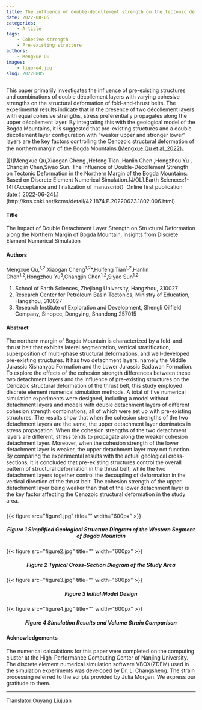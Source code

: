 ```yaml
---
title: The influence of double-décollement strength on the tectonic deformation of the northern margin of the Bogda Mountains Based on discrete element numerical simulation (Earth Sciences)
date: 2022-08-05
categories:
    - Article
tags:
    - Cohesive strength
    - Pre-existing structure
authors:
    - Mengxue Qu 
images:
    - figure4.jpg
slug: 20220805
---
```


This paper primarily investigates the influence of pre-existing structures and combinations of double décollement layers with varying cohesive strengths on the structural deformation of fold-and-thrust belts. The experimental results indicate that in the presence of two décollement layers with equal cohesive strengths, stress preferentially propagates along the upper décollement layer. By integrating this with the geological model of the Bogda Mountains, it is suggested that pre-existing structures and a double décollement layer configuration with "weaker upper and stronger lower" layers are the key factors controlling the Cenozoic structural deformation of the northern margin of the Bogda Mountains.[(Mengxue Qu et al.,2022)](#refer-qu2022)。

<div id="refer-qu2022"></div>
[[1]Mengxue Qu,Xiaogan Cheng ,Hefeng Tian ,Hanlin Chen ,Hongzhou Yu , Changjin Chen,Siyao Sun. The Influence of Double-Décollement Strength on Tectonic Deformation in the Northern Margin of the Bogda Mountains: Based on Discrete Element Numerical Simulation.[J/OL].Earth Sciences:1-14[（Acceptance and finalization of manuscript）Online first publication date：2022-06-24].](http://kns.cnki.net/kcms/detail/42.1874.P.20220623.1802.006.html)   

#### Title

The Impact of Double Detachment Layer Strength on Structural Deformation along the Northern Margin of Bogda Mountain: Insights from Discrete Element Numerical Simulation

#### Authors
Mengxue Qu,<sup>1,2</sup>,Xiaogan Cheng<sup>1,2</sup>*,Huifeng Tian<sup>1,2</sup>,Hanlin Chen<sup>1,2</sup>,Hongzhou Yu<sup>3</sup>,Changjin Chen<sup>1,2</sup>,Siyao Sun<sup>1,2</sup>

1. School of Earth Sciences, Zhejiang University, Hangzhou, 310027
2. Research Center for Petroleum Basin Tectonics, Ministry of Education, Hangzhou, 310027
3. Research Institute of Exploration and Development, Shengli Oilfield Company, Sinopec, Dongying, Shandong 257015

#### Abstract
The northern margin of Bogda Mountain is characterized by a fold-and-thrust belt that exhibits lateral segmentation, vertical stratification, superposition of multi-phase structural deformations, and well-developed pre-existing structures. It has two detachment layers, namely the Middle Jurassic Xishanyao Formation and the Lower Jurassic Badawan Formation. To explore the effects of the cohesion strength differences between these two detachment layers and the influence of pre-existing structures on the Cenozoic structural deformation of the thrust belt, this study employed discrete element numerical simulation methods. A total of five numerical simulation experiments were designed, including a model without detachment layers and models with double detachment layers of different cohesion strength combinations, all of which were set up with pre-existing structures. The results show that when the cohesion strengths of the two detachment layers are the same, the upper detachment layer dominates in stress propagation. When the cohesion strengths of the two detachment layers are different, stress tends to propagate along the weaker cohesion detachment layer. Moreover, when the cohesion strength of the lower detachment layer is weaker, the upper detachment layer may not function. By comparing the experimental results with the actual geological cross-sections, it is concluded that pre-existing structures control the overall pattern of structural deformation in the thrust belt, while the two detachment layers together control the decoupling of deformation in the vertical direction of the thrust belt. The cohesion strength of the upper detachment layer being weaker than that of the lower detachment layer is the key factor affecting the Cenozoic structural deformation in the study area.
<h5> </h5>
{{< figure src="figure1.jpg" title="" width="600px" >}}
<center><h5>Figure 1 Simplified Geological Structure Diagram of the Western Segment of Bogda Mountain</h5></center>
{{< figure src="figure2.jpg" title="" width="600px" >}}
<center><h5>Figure 2 Typical Cross-Section Diagram of the Study Area</h5></center>
{{< figure src="figure3.jpg" title="" width="600px" >}}
<center><h5>Figure 3 Initial Model Design</h5></center>
{{< figure src="figure4.jpg" title="" width="600px" >}}
<center><h5>Figure 4 Simulation Results and Volume Strain Comparison </h5></center>

#### Acknowledgements
The numerical calculations for this paper were completed on the computing cluster at the High-Performance Computing Center of Nanjing University. The discrete element numerical simulation software VBOX(ZDEM) used in the simulation experiments was developed by Dr. Li Changsheng. The strain processing referred to the scripts provided by Julia Morgan. We express our gratitude to them.


---

Translator:Ouyang  Liujuan 
